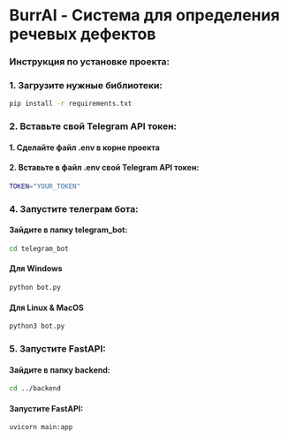 # BurrAI - Система для определения речевых дефектов

### Инструкция по установке проекта:
### 1. Загрузите нужные библиотеки:
```bash
pip install -r requirements.txt
```
### 2. Вставьте свой Telegram API токен:
#### 1. Сделайте файл .env в корне проекта
#### 2. Вставьте в файл .env свой Telegram API токен:
```bash
TOKEN="YOUR_TOKEN"
```
### 4. Запустите телеграм бота:
#### Зайдите в папку telegram_bot:
```bash
cd telegram_bot
```

#### Для Windows
```bash
python bot.py
```
#### Для Linux & MacOS
```bash
python3 bot.py
```
### 5. Запустите FastAPI:
#### Зайдите в папку backend:
```bash
cd ../backend
```
#### Запустите FastAPI:
```bash
uvicorn main:app
```
